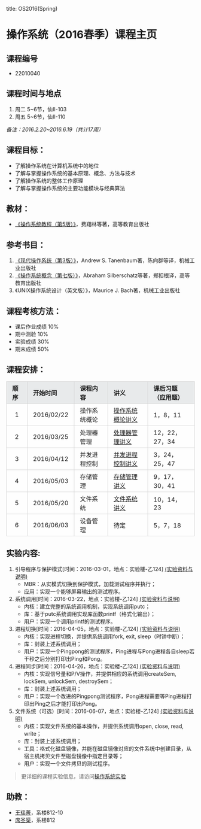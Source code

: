 title: OS2016(Spring)

# 操作系统（2016春季）课程主页

## 课程编号
- 22010040

## 课程时间与地点
1. 周二 5~6节，仙II-103
2. 周五 5~6节，仙II-110

_备注：2016.2.20~2016.6.19（共计17周）_

## 课程目标：
- 了解操作系统在计算机系统中的地位
- 了解与掌握操作系统的基本原理、概念、方法与技术
- 了解操作系统的整体工作原理
- 了解与掌握操作系统的主要功能模块与经典算法

## 教材：
- [《操作系统教程（第5版）》](http://www.amazon.cn/普通高等教育本科国家级规划教材-操作系统教程-费翔林/dp/B00IR4FS4O/)，费翔林等著，高等教育出版社

## 参考书目：
1. [《现代操作系统（第3版）》](http://www.amazon.cn/现代操作系统-塔嫩鲍姆/dp/B002GKAMFA/)，Andrew S. Tanenbaum著，陈向群等译，机械工业出版社
2. [《操作系统概念（第七版）》](http://www.amazon.cn/操作系统概念-西尔伯查茨/dp/B004OQE8BI/)，Abraham Silberschatz等著，郑扣根译，高等教育出版社
3. 《UNIX操作系统设计（英文版）》，Maurice J. Bach著，机械工业出版社

## 课程考核方法：
- 课后作业成绩 10%
- 期中测验 10%
- 实验成绩 30%
- 期末成绩 50%

## 课程安排：
<style>
table th,td{
	padding:5px 15px 5px 15px;
	border:solid 1px #d3d3d3;
}
tr.s1 td{
	background-color:#fefefe;
}
tr.s2 td,th{
	background-color:#e8eaeb;
}
</style>
<table>
<thead>
<tr class="s2">
<th style="text-align: left">顺序</th>
<th style="text-align: left">开始时间</th>
<th style="text-align: left">课程内容</th>
<th style="text-align: left">讲义</th>
<th style="text-align: left">课后习题（应用题）</th>
</tr>
</thead>

<tbody>
<tr class="s1">
<td style="text-align: center">1</td>
<td style="text-align: left">2016/02/22</td>
<td style="text-align: left">操作系统概论</td>
<td style="text-align: left"><a href="static/slides/Introduction.ppt">操作系统概论讲义</a></td>
<td style="text-align: left">1，8，11</td>
</tr>
<tr class="s1">
<td style="text-align: center">2</td>
<td style="text-align: left">2016/03/25</td>
<td style="text-align: left">处理器管理</td>
<td style="text-align: left"><a href="static/slides/scheduling.ppt">处理器管理讲义</a></td>
<td style="text-align: left">12，22，27，34</td>
</tr>
<tr class="s1">
<td style="text-align: center">3</td>
<td style="text-align: left">2016/04/12</td>
<td style="text-align: left">并发进程控制</td>
<td style="text-align: left"><a href="static/slides/process-thread.ppt">并发进程控制讲义</a></td>
<td style="text-align: left">3，24，25，47</td>
</tr>
<tr class="s1">
<td style="text-align: center">4</td>
<td style="text-align: left">2016/05/03</td>
<td style="text-align: left">存储管理</td>
<td style="text-align: left"><a href="static/slides/MM.ppt">存储管理讲义</a></td>
<td style="text-align: left">9，17，30，41</td>
</tr>
<tr class="s1">
<td style="text-align: center">5</td>
<td style="text-align: left">2016/05/20</td>
<td style="text-align: left">文件系统</td>
<td style="text-align: left"><a href="static/slides/FS.ppt">文件系统讲义</a></td>
<td style="text-align: left">10，14，23</td>
</tr>
<tr class="s1">
<td style="text-align: center">6</td>
<td style="text-align: left">2016/06/03</td>
<td style="text-align: left">设备管理</td>
<td style="text-align: left">待定</td>
<td style="text-align: left">5，7，18</td>
</tr>
</tbody>
</table>


## 实验内容:
<ol>
<li>引导程序与保护模式[时间：2016-03-01，地点：实验楼-乙124] <a href="/people/yaojingwang/static/OS/lab1.html"> (实验资料与说明) </a>

<ul>
<li>MBR：从实模式切换到保护模式，加载测试程序并执行；</li>
<li>应用：实现一个能够屏幕输出的测试程序。</li>
</ul></li>
<li>系统调用[时间：2016-03-22，地点：实验楼-乙124] <a href="/people/yaojingwang/static/OS/lab2.html"> (实验资料与说明) </a>

<ul>
<li>内核：建立完整的系统调用机制，实现系统调用putc；</li>
<li>库：基于putc系统调用实现库函数printf（格式化输出）；</li>
<li>用户：实现一个调用printf的测试程序。</li>
</ul></li>
<li>进程切换[时间：2016-04-05，地点：实验楼-乙124] <a href="/people/yaojingwang/static/OS/lab3.html"> (实验资料与说明) </a>

<ul>
<li>内核：实现进程切换，并提供系统调用fork, exit, sleep（时钟中断）；</li>
<li>库：封装上述系统调用；</li>
<li>用户：实现一个Pingpong的测试程序，Ping进程与Pong进程各自sleep若干秒之后分别打印出Ping和Pong。</li>
</ul></li>
<li>进程同步[时间：2016-04-26，地点：实验楼-乙124] <a href="/people/yaojingwang/static/OS/lab4.html"> (实验资料与说明) </a>

<ul>
<li>内核：实现信号量和P/V操作，并提供相应的系统调用createSem, lockSem, unlockSem, destroySem；</li>
<li>库：封装上述系统调用；</li>
<li>用户：实现一个改进的Pingpong测试程序，Pong进程需要等Ping进程打印出Ping之后才能打印出Pong。</li>
</ul></li>
<li>文件系统（可选）[时间：2016-06-07，地点：实验楼-乙124] <a href="/people/yaojingwang/static/OS/lab5.html"> (实验资料与说明) </a>

<ul>
<li>内核：实现文件系统的基本操作，并提供系统调用open, close, read, write；</li>
<li>库：封装上述系统调用；</li>
<li>工具：格式化磁盘镜像，并能在磁盘镜像对应的文件系统中创建目录，从宿主机拷贝文件至磁盘镜像中指定目录等；</li>
<li>用户：实现一个文件拷贝的测试程序。</li>
</ul></li>
</ol>

> 更详细的课程实验信息，请访问[操作系统实验](/people/yaojingwang/static/OS/main.html)

## 助教：
- [王瑶菁](/people/yaojingwang)，系楼812-10
- [席圣渠](/people/shengquxi)，系楼812
